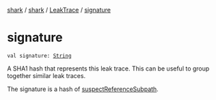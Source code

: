 [shark](../../index.md) / [shark](../index.md) / [LeakTrace](index.md) / [signature](./signature.md)

# signature

`val signature: `[`String`](https://kotlinlang.org/api/latest/jvm/stdlib/kotlin/-string/index.html)

A SHA1 hash that represents this leak trace. This can be useful to group together similar
leak traces.

The signature is a hash of [suspectReferenceSubpath](suspect-reference-subpath.md).

